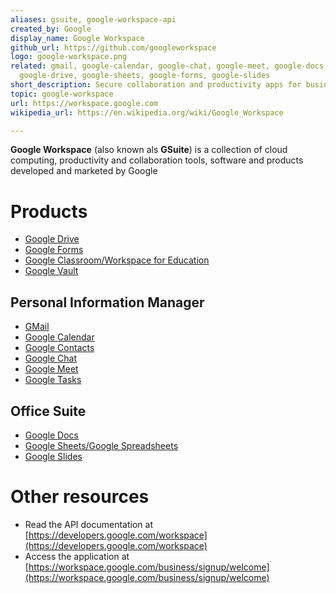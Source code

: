 ```yaml
---
aliases: gsuite, google-workspace-api
created_by: Google
display_name: Google Workspace
github_url: https://github.com/googleworkspace
logo: google-workspace.png
related: gmail, google-calendar, google-chat, google-meet, google-docs,
  google-drive, google-sheets, google-forms, google-slides
short_description: Secure collaboration and productivity apps for businesses of all sizes.
topic: google-workspace
url: https://workspace.google.com
wikipedia_url: https://en.wikipedia.org/wiki/Google_Workspace

---
```

**Google Workspace** (also known als **GSuite**) is a collection of cloud computing, productivity and collaboration tools, software and products developed and marketed by Google

# Products
* [Google Drive](https://github.com/topics/google-drive)
* [Google Forms](https://github.com/topics/google-forms)
* [Google Classroom/Workspace for Education](https://github.com/topics/google-classroom)
* [Google Vault](https://github.com/topics/google-vault)

## Personal Information Manager
* [GMail](https://github.com/topics/gmail)
* [Google Calendar](https://github.com/topics/google-calendar)
* [Google Contacts](https://github.com/topics/google-contacts)
* [Google Chat](https://github.com/topics/google-chat)
* [Google Meet](https://github.com/topics/google-meet)
* [Google Tasks](https://github.com/topics/google-tasks)

## Office Suite
* [Google Docs](https://github.com/topics/google-docs)
* [Google Sheets/Google Spreadsheets](https://github.com/topics/google-sheets)
* [Google Slides](https://github.com/topics/google-slides)

# Other resources

- Read the API documentation at [https://developers.google.com/workspace](https://developers.google.com/workspace)
- Access the application at [https://workspace.google.com/business/signup/welcome](https://workspace.google.com/business/signup/welcome)
